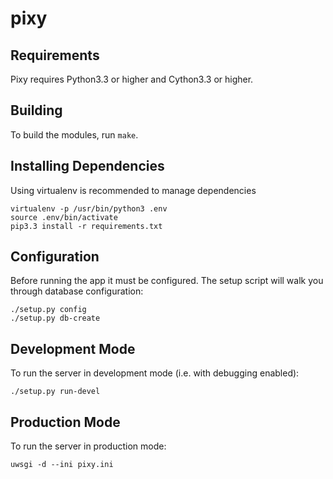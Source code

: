 pixy
====

Requirements
------------

Pixy requires Python3.3 or higher and Cython3.3 or higher.


Building
--------

To build the modules, run `make`.


Installing Dependencies
-----------------------

Using virtualenv is recommended to manage dependencies

    virtualenv -p /usr/bin/python3 .env
    source .env/bin/activate
    pip3.3 install -r requirements.txt


Configuration
-------------

Before running the app it must be configured. The setup script will walk you
through database configuration:

    ./setup.py config
    ./setup.py db-create

Development Mode
----------------

To run the server in development mode (i.e. with debugging enabled):

    ./setup.py run-devel

Production Mode
---------------

To run the server in production mode:

    uwsgi -d --ini pixy.ini
